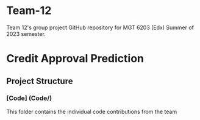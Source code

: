 # Team-12
 Team 12's group project GitHub repository for MGT 6203 (Edx) Summer of 2023 semester.
# Credit Approval Prediction

## Project Structure

### [Code] (Code/)
This folder contains the individual code contributions from the team
